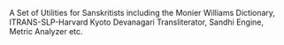 A Set of Utilities for Sanskritists including the Monier Williams Dictionary, ITRANS-SLP-Harvard Kyoto Devanagari Transliterator, Sandhi Engine, Metric Analyzer etc.